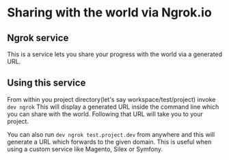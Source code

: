 # Sharing with the world via Ngrok.io
## Ngrok service
This is a service lets you share your progress with the world via a generated URL.

## Using this service
From within you project directory(let's say workspace/test/project) invoke `dev ngrok`
This will display a generated URL inside the command line which you can share with the world. Following that URL will take you to your project.

You can also run `dev ngrok test.project.dev` from anywhere and this will generate a URL which forwards to the given domain.
This is useful when using a custom service like Magento, Silex or Symfony.
